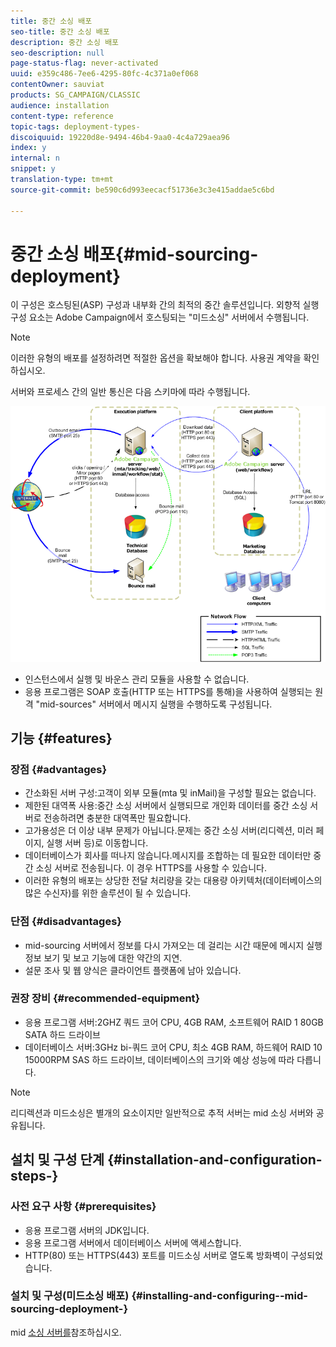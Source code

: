 ```yaml
---
title: 중간 소싱 배포
seo-title: 중간 소싱 배포
description: 중간 소싱 배포
seo-description: null
page-status-flag: never-activated
uuid: e359c486-7ee6-4295-80fc-4c371a0ef068
contentOwner: sauviat
products: SG_CAMPAIGN/CLASSIC
audience: installation
content-type: reference
topic-tags: deployment-types-
discoiquuid: 19220d8e-9494-46b4-9aa0-4c4a729aea96
index: y
internal: n
snippet: y
translation-type: tm+mt
source-git-commit: be590c6d993eecacf51736e3c3e415addae5c6bd

---
```



# 중간 소싱 배포{#mid-sourcing-deployment}

이 구성은 호스팅된(ASP) 구성과 내부화 간의 최적의 중간 솔루션입니다. 외향적 실행 구성 요소는 Adobe Campaign에서 호스팅되는 &quot;미드소싱&quot; 서버에서 수행됩니다.

>[!NOTE]
>
>이러한 유형의 배포를 설정하려면 적절한 옵션을 확보해야 합니다. 사용권 계약을 확인하십시오.

서버와 프로세스 간의 일반 통신은 다음 스키마에 따라 수행됩니다.

![](assets/s_ncs_install_midsourcing.png)

* 인스턴스에서 실행 및 바운스 관리 모듈을 사용할 수 없습니다.
* 응용 프로그램은 SOAP 호출(HTTP 또는 HTTPS를 통해)을 사용하여 실행되는 원격 &quot;mid-sources&quot; 서버에서 메시지 실행을 수행하도록 구성됩니다.

## 기능 {#features}

### 장점 {#advantages}

* 간소화된 서버 구성:고객이 외부 모듈(mta 및 inMail)을 구성할 필요는 없습니다.
* 제한된 대역폭 사용:중간 소싱 서버에서 실행되므로 개인화 데이터를 중간 소싱 서버로 전송하려면 충분한 대역폭만 필요합니다.
* 고가용성은 더 이상 내부 문제가 아닙니다.문제는 중간 소싱 서버(리디렉션, 미러 페이지, 실행 서버 등)로 이동합니다.
* 데이터베이스가 회사를 떠나지 않습니다.메시지를 조합하는 데 필요한 데이터만 중간 소싱 서버로 전송됩니다. 이 경우 HTTPS를 사용할 수 있습니다.
* 이러한 유형의 배포는 상당한 전달 처리량을 갖는 대용량 아키텍처(데이터베이스의 많은 수신자)를 위한 솔루션이 될 수 있습니다.

### 단점 {#disadvantages}

* mid-sourcing 서버에서 정보를 다시 가져오는 데 걸리는 시간 때문에 메시지 실행 정보 보기 및 보고 기능에 대한 약간의 지연.
* 설문 조사 및 웹 양식은 클라이언트 플랫폼에 남아 있습니다.

### 권장 장비 {#recommended-equipment}

* 응용 프로그램 서버:2GHZ 쿼드 코어 CPU, 4GB RAM, 소프트웨어 RAID 1 80GB SATA 하드 드라이브
* 데이터베이스 서버:3GHz bi-쿼드 코어 CPU, 최소 4GB RAM, 하드웨어 RAID 10 15000RPM SAS 하드 드라이브, 데이터베이스의 크기와 예상 성능에 따라 다릅니다.

>[!NOTE]
>
>리디렉션과 미드소싱은 별개의 요소이지만 일반적으로 추적 서버는 mid 소싱 서버와 공유됩니다.

## 설치 및 구성 단계 {#installation-and-configuration-steps-}

### 사전 요구 사항 {#prerequisites}

* 응용 프로그램 서버의 JDK입니다.
* 응용 프로그램 서버에서 데이터베이스 서버에 액세스합니다.
* HTTP(80) 또는 HTTPS(443) 포트를 미드소싱 서버로 열도록 방화벽이 구성되었습니다.

### 설치 및 구성(미드소싱 배포) {#installing-and-configuring--mid-sourcing-deployment-}

mid [소싱 서버를](../../installation/using/mid-sourcing-server.md)참조하십시오.
